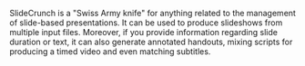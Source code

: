 SlideCrunch is a "Swiss Army knife" for anything related to the management of slide-based presentations. It can be used to produce slideshows from multiple input files. Moreover, if you provide information regarding slide duration or text, it can also generate annotated handouts, mixing scripts for producing a timed video and even matching subtitles.
